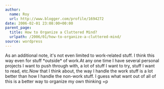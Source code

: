 ```yaml
---
author:
  name: Roy
  url: http://www.blogger.com/profile/1694272
date: 2006-02-01 23:08:00+00:00
parent_page:
  title: How to Organize a Cluttered Mind?
  urlpath: /2006/01/how-to-organize-a-cluttered-mind/
source: wordpress
---
```


As an additional note, it's not even limited to work-related stuff. I think  this way even for stuff \*outside\* of work.At any one time I have several personal projects I want to push through with,  a lot of stuff I want to try, stuff I want to read, etc.Now that I think about, the way I handle the work stuff is a lot better than  how I handle the non-work stuff. I guess what want out of all of this is a  better way to organize my own thinking =p